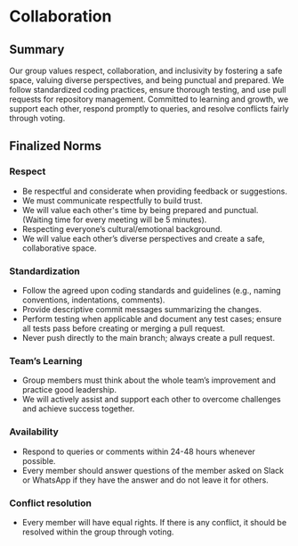 # Collaboration

<!-- group norms summary -->

## Summary

Our group values respect, collaboration, and inclusivity by fostering a safe space,
valuing diverse perspectives,
and being punctual and prepared. We follow standardized coding practices, ensure
thorough testing,
and use pull requests for repository management. Committed to learning and growth,
we support each other, respond promptly to queries, and resolve conflicts fairly
through voting.

<!-- group norms list -->

## Finalized Norms

### Respect

* Be respectful and considerate when providing feedback or suggestions.
* We must communicate respectfully to build trust.
* We will value each other's time by being prepared and punctual. (Waiting time
for every meeting will be 5 minutes).
* Respecting everyone’s cultural/emotional background.
* We will value each other’s diverse perspectives and create a safe, collaborative
space.

### Standardization

* Follow the agreed upon coding standards and guidelines (e.g., naming conventions,
indentations, comments).
* Provide descriptive commit messages summarizing the changes.
* Perform testing when applicable and document any test cases; ensure all tests pass
before creating or merging a pull request.
* Never push directly to the main branch; always create a pull request.

### Team’s Learning

* Group members must think about the whole team’s improvement and practice good
leadership.
* We will actively assist and support each other to overcome challenges and
achieve success together.

### Availability

* Respond to queries or comments within 24-48 hours whenever possible.
* Every member should answer questions of the member asked on Slack or
WhatsApp if they have the answer and do not leave it for others.

### Conflict resolution

* Every member will have equal rights. If there is any conflict, it should be
resolved within the group through voting.
